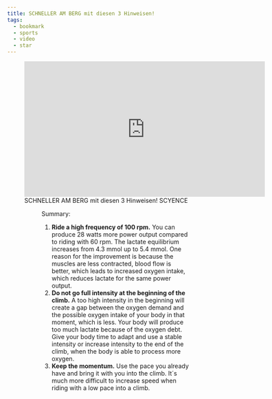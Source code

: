 ```yaml
---
title: SCHNELLER AM BERG mit diesen 3 Hinweisen!
tags: 
  - bookmark
  - sports
  - video
  - star
---
```

<figure>
<iframe width="560" height="315" src="https://www.youtube.com/embed/SMSigREUtYo?si=5UFJxmNXeBqBUluD" title="YouTube video player" frameborder="0" allow="accelerometer; autoplay; clipboard-write; encrypted-media; gyroscope; picture-in-picture; web-share" referrerpolicy="strict-origin-when-cross-origin" allowfullscreen></iframe>
<figcaption>SCHNELLER AM BERG mit diesen 3 Hinweisen! SCYENCE</figcaption>
<figure>

Summary:
1. **Ride a high frequency of 100 rpm.** You can produce 28 watts more power output compared to riding with 60 rpm. The lactate equilibrium increases from 4.3 mmol up to 5.4 mmol. One reason for the improvement is because the muscles are less contracted, blood flow is better, which leads to increased oxygen intake, which reduces lactate for the same power output.
2. **Do not go full intensity at the beginning of the climb.** A too high intensity in the beginning will create a gap between the oxygen demand  and the possible oxygen intake of your body in that moment, which is less. Your body will produce too much lactate because of the oxygen debt. Give your body time to adapt and use a stable intensity or increase intensity to the end of the climb, when the body is able to process more oxygen.
3. **Keep the momentum.**  Use the pace you already have and bring it with you into the climb. It´s much more difficult to increase speed when riding with a low pace into a climb.